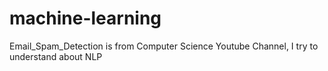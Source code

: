 # machine-learning

Email_Spam_Detection
is from Computer Science Youtube Channel, I try to understand about NLP

